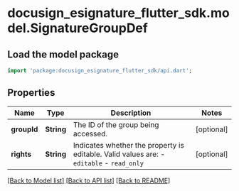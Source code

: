 # docusign_esignature_flutter_sdk.model.SignatureGroupDef

## Load the model package
```dart
import 'package:docusign_esignature_flutter_sdk/api.dart';
```

## Properties
Name | Type | Description | Notes
------------ | ------------- | ------------- | -------------
**groupId** | **String** | The ID of the group being accessed. | [optional] 
**rights** | **String** | Indicates whether the property is editable. Valid values are:  - `editable` - `read_only` | [optional] 

[[Back to Model list]](../README.md#documentation-for-models) [[Back to API list]](../README.md#documentation-for-api-endpoints) [[Back to README]](../README.md)



